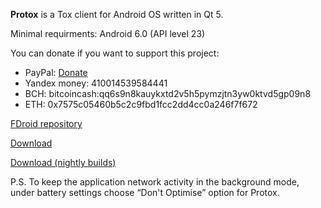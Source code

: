 **Protox** is a Tox client for Android OS written in Qt 5.

Minimal requirments: Android 6.0 (API level 23)

You can donate if you want to support this project:

* PayPal: [Donate](https://www.paypal.me/monsterovich)
* Yandex money: 410014539584441
* BCH: bitcoincash:qq6s9n8kauykxtd2v5h5pymzjtn3yw0ktvd5gp09n8
* ETH: 0x7575c05460b5c2c9fbd1fcc2dd4cc0a246f7f672

[FDroid repository](https://submarine.strangled.net/fdroid/)

[Download](https://gitlab.com/Monsterovich/protox/-/releases)

[Download (nightly builds)](https://submarine.strangled.net/protox/builds/nightly/)

P.S. To keep the application network activity in the background mode, under battery settings choose “Don't Optimise” option for Protox.